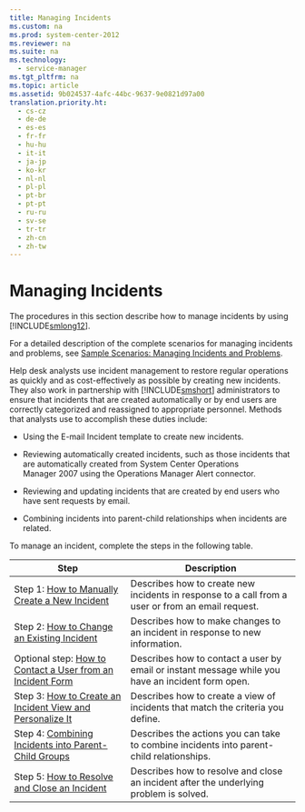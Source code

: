 ```yaml
---
title: Managing Incidents
ms.custom: na
ms.prod: system-center-2012
ms.reviewer: na
ms.suite: na
ms.technology: 
  - service-manager
ms.tgt_pltfrm: na
ms.topic: article
ms.assetid: 9b024537-4afc-44bc-9637-9e0821d97a00
translation.priority.ht: 
  - cs-cz
  - de-de
  - es-es
  - fr-fr
  - hu-hu
  - it-it
  - ja-jp
  - ko-kr
  - nl-nl
  - pl-pl
  - pt-br
  - pt-pt
  - ru-ru
  - sv-se
  - tr-tr
  - zh-cn
  - zh-tw
---
```

# Managing Incidents
The procedures in this section describe how to manage incidents by using [!INCLUDE[smlong12](../../../sm/deploy/deploy-guide/includes/smlong12_md.md)].  
  
 For a detailed description of the complete scenarios for managing incidents and problems, see [Sample Scenarios: Managing Incidents and Problems](../Topic/Sample%20Scenarios:%20Managing%20Incidents%20and%20Problems.md).  
  
 Help desk analysts use incident management to restore regular operations as quickly and as cost\-effectively as possible by creating new incidents. They also work in partnership with [!INCLUDE[smshort](../../../sm/deploy/deploy-guide/includes/smshort_md.md)] administrators to ensure that incidents that are created automatically or by end users are correctly categorized and reassigned to appropriate personnel. Methods that analysts use to accomplish these duties include:  
  
-   Using the E\-mail Incident template to create new incidents.  
  
-   Reviewing automatically created incidents, such as those incidents that are automatically created from System Center Operations Manager 2007 using the Operations Manager Alert connector.  
  
-   Reviewing and updating incidents that are created by end users who have sent requests by email.  
  
-   Combining incidents into parent\-child relationships when incidents are related.  
  
 To manage an incident, complete the steps in the following table.  
  
|Step|Description|  
|----------|-----------------|  
|Step 1: [How to Manually Create a New Incident](../../../sm/manage/operate/How-to-Manually-Create-a-New-Incident.md)|Describes how to create new incidents in response to a call from a user or from an email request.|  
|Step 2: [How to Change an Existing Incident](../../../sm/manage/operate/How-to-Change-an-Existing-Incident.md)|Describes how to make changes to an incident in response to new information.|  
|Optional step: [How to Contact a User from an Incident Form](../../../sm/manage/operate/How-to-Contact-a-User-from-an-Incident-Form.md)|Describes how to contact a user by email or instant message while you have an incident form open.|  
|Step 3: [How to Create an Incident View and Personalize It](../../../sm/manage/operate/How-to-Create-an-Incident-View-and-Personalize-It.md)|Describes how to create a view of incidents that match the criteria you define.|  
|Step 4: [Combining Incidents into Parent\-Child Groups](../../../sm/manage/operate/Combining-Incidents-into-Parent-Child-Groups.md)|Describes the actions you can take to combine incidents into parent\-child relationships.|  
|Step 5: [How to Resolve and Close an Incident](../../../sm/manage/operate/How-to-Resolve-and-Close-an-Incident.md)|Describes how to resolve and close an incident after the underlying problem is solved.|